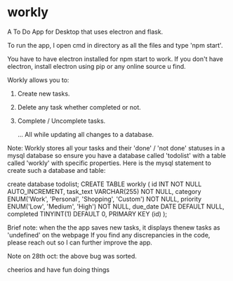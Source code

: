 # workly
A To Do App for Desktop that uses electron and flask.

To run the app, I open cmd in directory as all the files and type 'npm start'.

You have to have electron installed for npm start to work. If you don't have electron,
install electron using pip or any online source u find.

Workly allows you to:
1. Create new tasks.
2. Delete any task whether completed or not.
3. Complete / Uncomplete tasks.

   ... All while updating all changes to a database.

Note: Workly stores all your tasks and their 'done' / 'not done' statuses in a mysql
database so ensure you have a database called 'todolist' with a table called 'workly' with specific properties.
Here is the mysql statement to create such a database and table:

create database todolist;
CREATE TABLE workly (
    id INT NOT NULL AUTO_INCREMENT,
    task_text VARCHAR(255) NOT NULL,
    category ENUM('Work', 'Personal', 'Shopping', 'Custom') NOT NULL,
    priority ENUM('Low', 'Medium', 'High') NOT NULL,
    due_date DATE DEFAULT NULL,
    completed TINYINT(1) DEFAULT 0,
    PRIMARY KEY (id)
);


Brief note: when the the app saves new tasks, it displays thenew tasks as 'undefined' on the webpage
If you find any discrepancies in the code, please reach out so I can further improve the app.

Note on 28th oct: the above bug was sorted.

cheerios and have fun doing things



